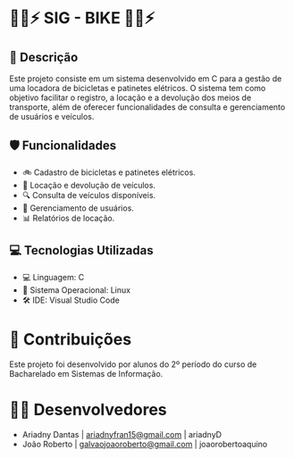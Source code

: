 # 🚴‍♂️⚡ SIG - BIKE 🚴‍♀️⚡

## 📝 Descrição

Este projeto consiste em um sistema desenvolvido em C para a gestão de uma locadora de bicicletas e patinetes elétricos. O sistema tem como objetivo facilitar o registro, a locação e a devolução dos meios de transporte, além de oferecer funcionalidades de consulta e gerenciamento de usuários e veículos.

## 🛡️ Funcionalidades

- 🚲 Cadastro de bicicletas e patinetes elétricos.
- 🛴 Locação e devolução de veículos.
- 🔍 Consulta de veículos disponíveis.
- 👥 Gerenciamento de usuários.
- 📊 Relatórios de locação.

## 💻 Tecnologias Utilizadas

- 💻 Linguagem: C
- 🐧 Sistema Operacional: Linux
- 🛠️ IDE: Visual Studio Code

# 🤝 Contribuições

Este projeto foi desenvolvido por alunos do 2º período do curso de Bacharelado em Sistemas de Informação. 

# 👨‍💻 Desenvolvedores

- Ariadny Dantas | ariadnyfran15@gmail.com | ariadnyD
- João Roberto | galvaojoaoroberto@gmail.com | joaorobertoaquino